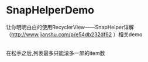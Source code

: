 # SnapHelperDemo<br/>
让你明明白白的使用RecyclerView——SnapHelper详解（http://www.jianshu.com/p/e54db232df62 ）相关demo<br/><br/>

在松手之后,列表最多只能滚多一屏的item数
